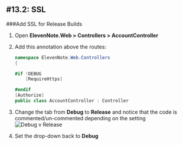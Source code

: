 #13.2: SSL
---
###Add SSL for Release Builds
1. Open **ElevenNote.Web > Controllers > AccountController**
2. Add this annotation above the routes:

    ```cs
    namespace ElevenNote.Web.Controllers
    {

    #if !DEBUG
        [RequireHttps]
    
    #endif
    [Authorize]
    public class AccountController : Controller
    ```
3. Change the tab from **Debug** to **Release** and notice that the code is commented/un-commented depending on the setting
![Debug v Release](/assets/13.2-A.png)
4. Set the drop-down back to **Debug**
